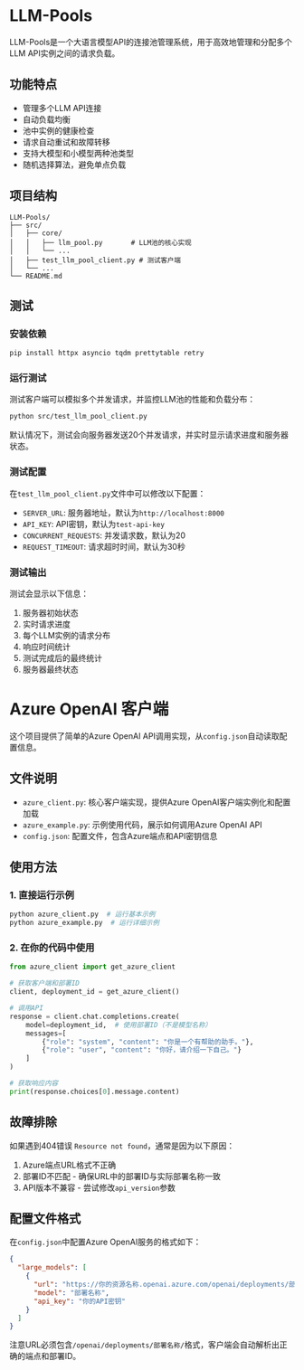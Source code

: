 # LLM-Pools

LLM-Pools是一个大语言模型API的连接池管理系统，用于高效地管理和分配多个LLM API实例之间的请求负载。

## 功能特点

- 管理多个LLM API连接
- 自动负载均衡
- 池中实例的健康检查
- 请求自动重试和故障转移
- 支持大模型和小模型两种池类型
- 随机选择算法，避免单点负载

## 项目结构

```
LLM-Pools/
├── src/
│   ├── core/
│   │   ├── llm_pool.py       # LLM池的核心实现
│   │   └── ...
│   ├── test_llm_pool_client.py # 测试客户端
│   └── ...
└── README.md
```

## 测试

### 安装依赖

```bash
pip install httpx asyncio tqdm prettytable retry
```

### 运行测试

测试客户端可以模拟多个并发请求，并监控LLM池的性能和负载分布：

```bash
python src/test_llm_pool_client.py
```

默认情况下，测试会向服务器发送20个并发请求，并实时显示请求进度和服务器状态。

### 测试配置

在`test_llm_pool_client.py`文件中可以修改以下配置：

- `SERVER_URL`: 服务器地址，默认为`http://localhost:8000`
- `API_KEY`: API密钥，默认为`test-api-key`
- `CONCURRENT_REQUESTS`: 并发请求数，默认为20
- `REQUEST_TIMEOUT`: 请求超时时间，默认为30秒

### 测试输出

测试会显示以下信息：

1. 服务器初始状态
2. 实时请求进度
3. 每个LLM实例的请求分布
4. 响应时间统计
5. 测试完成后的最终统计
6. 服务器最终状态 

# Azure OpenAI 客户端

这个项目提供了简单的Azure OpenAI API调用实现，从`config.json`自动读取配置信息。

## 文件说明

- `azure_client.py`: 核心客户端实现，提供Azure OpenAI客户端实例化和配置加载
- `azure_example.py`: 示例使用代码，展示如何调用Azure OpenAI API
- `config.json`: 配置文件，包含Azure端点和API密钥信息

## 使用方法

### 1. 直接运行示例

```bash
python azure_client.py  # 运行基本示例
python azure_example.py  # 运行详细示例
```

### 2. 在你的代码中使用

```python
from azure_client import get_azure_client

# 获取客户端和部署ID
client, deployment_id = get_azure_client()

# 调用API
response = client.chat.completions.create(
    model=deployment_id,  # 使用部署ID（不是模型名称）
    messages=[
        {"role": "system", "content": "你是一个有帮助的助手。"},
        {"role": "user", "content": "你好，请介绍一下自己。"}
    ]
)

# 获取响应内容
print(response.choices[0].message.content)
```

## 故障排除

如果遇到404错误 `Resource not found`，通常是因为以下原因：

1. Azure端点URL格式不正确
2. 部署ID不匹配 - 确保URL中的部署ID与实际部署名称一致
3. API版本不兼容 - 尝试修改`api_version`参数

## 配置文件格式

在`config.json`中配置Azure OpenAI服务的格式如下：

```json
{
  "large_models": [
    {
      "url": "https://你的资源名称.openai.azure.com/openai/deployments/部署名称/",
      "model": "部署名称",
      "api_key": "你的API密钥"
    }
  ]
}
```

注意URL必须包含`/openai/deployments/部署名称/`格式，客户端会自动解析出正确的端点和部署ID。 